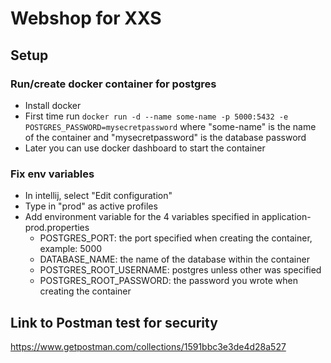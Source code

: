 # Webshop for XXS

## Setup

### Run/create docker container for postgres

- Install docker
- First time run `docker run -d --name some-name -p 5000:5432 -e POSTGRES_PASSWORD=mysecretpassword` where "some-name" is the name of the container and "mysecretpassword" is the database password
- Later you can use docker dashboard to start the container

### Fix env variables

- In intellij, select "Edit configuration"
- Type in "prod" as active profiles
- Add environment variable for the 4 variables specified in application-prod.properties
  - POSTGRES_PORT: the port specified when creating the container, example: 5000
  - DATABASE_NAME: the name of the database within the container
  - POSTGRES_ROOT_USERNAME: postgres unless other was specified
  - POSTGRES_ROOT_PASSWORD: the password you wrote when creating the container

## Link to Postman test for security

https://www.getpostman.com/collections/1591bbc3e3de4d28a527
